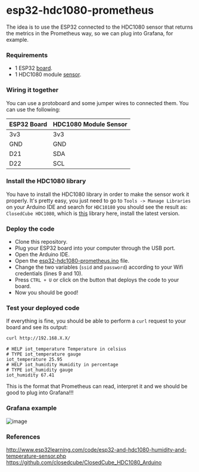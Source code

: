 # esp32-hdc1080-prometheus

The idea is to use the ESP32 connected to the HDC1080 sensor that returns the metrics in the Prometheus way, so we can plug into Grafana, for example.

### Requirements
- 1 ESP32 [board](https://www.aliexpress.com/item/1005002611857804.html?spm=a2g0o.productlist.main.1.341f738aIZQPfx&algo_pvid=6bccb686-4d11-4a8b-826a-7f6ebfa50580&algo_exp_id=6bccb686-4d11-4a8b-826a-7f6ebfa50580-0&pdp_ext_f=%7B%22sku_id%22%3A%2212000021386518349%22%7D&pdp_npi=2%40dis%21BRL%2159.35%2146.92%21%21%21%21%21%40211bf49716711494666402914d077f%2112000021386518349%21sea&curPageLogUid=bRmCcKgmboMO).
- 1 HDC1080 module [sensor](https://www.aliexpress.com/item/32835319730.html?spm=a2g0o.productlist.main.1.2a6d42d2O5uOXk&algo_pvid=992af8ee-ec4a-417d-8229-e9c5ba920535&algo_exp_id=992af8ee-ec4a-417d-8229-e9c5ba920535-0&pdp_ext_f=%7B%22sku_id%22%3A%2212000018098679773%22%7D&pdp_npi=2%40dis%21BRL%2110.22%219.72%21%21%21%21%21%40211bf49716711494895823119d077f%2112000018098679773%21sea&curPageLogUid=LyvwgWtbp5Vw).

### Wiring it together
You can use a protoboard and some jumper wires to connected them. You can use the following:

|ESP32 Board|HDC1080 Module Sensor|
|-----------|---------------------|
|3v3        | 3v3                 |
|GND        | GND                 |
|D21        | SDA                 |
|D22        | SCL                 |

### Install the HDC1080 library
You have to install the HDC1080 library in order to make the sensor work it properly. It's pretty easy, you just need to go to `Tools -> Manage Libraries` on your Arduino IDE and search for `HDC10180` you should see the result as: `ClosedCube HDC1080`, which is [this](https://github.com/closedcube/ClosedCube_HDC1080_Arduino) library here, install the latest version.

### Deploy the code
- Clone this repository.
- Plug your ESP32 board into your computer through the USB port.
- Open the Arduino IDE.
- Open the [esp32-hdc1080-prometheus.ino](./esp32-hdc1080-prometheus.ino) file.
- Change the two variables (`ssid` and `password`) according to your Wifi credentials (lines 9 and 10).
- Press `CTRL + U` or click on the button that deploys the code to your board.
- Now you should be good!

### Test your deployed code
If everything is fine, you should be able to perform a `curl` request to your board and see its output:

```bash
curl http://192.168.X.X/
```

```
# HELP iot_temperature Temperature in celsius
# TYPE iot_temperature gauge
iot_temperature 25.95
# HELP iot_humidity Humidity in percentage
# TYPE iot_humidity gauge
iot_humidity 67.41
```

This is the format that Prometheus can read, interpret it and we should be good to plug into Grafana!!!

### Grafana example
![image](https://user-images.githubusercontent.com/5191469/208089667-a7fe7b96-8093-451d-a3e2-3ae64c9483f1.png)


### References
http://www.esp32learning.com/code/esp32-and-hdc1080-humidity-and-temperature-sensor.php
https://github.com/closedcube/ClosedCube_HDC1080_Arduino

